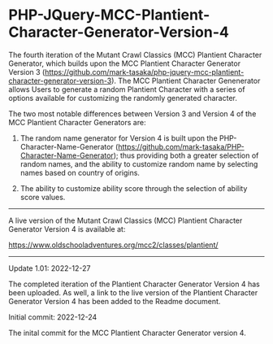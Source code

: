 # PHP-JQuery-MCC-Plantient-Character-Generator-Version-4
The fourth iteration of the Mutant Crawl Classics (MCC) Plantient Character Generator, which builds upon the MCC Plantient Character Generator Version 3 (https://github.com/mark-tasaka/php-jquery-mcc-plantient-character-generator-version-3).  The MCC Plantient Character Genenerator allows Users to generate a random Plantient Character with a series of options available for customizing the randomly generated character.

The two most notable differences between Version 3 and Version 4 of the MCC Plantient Character Generators are:

1. The random name generator for Version 4 is built upon the PHP-Character-Name-Generator (https://github.com/mark-tasaka/PHP-Character-Name-Generator); thus providing both a greater selection of random names, and the ability to customize random name by selecting names based on country of origins.

2. The ability to customize ability score through the selection of ability score values.
    
--------------

A live version of the Mutant Crawl Classics (MCC) Plantient Character Generator Version 4 is available at:

https://www.oldschooladventures.org/mcc2/classes/plantient/


---------------


Update 1.01: 2022-12-27

The completed iteration of the Plantient Character Generator Version 4 has been uploaded. As well, a link to the live version of the Plantient Character Generator Version 4 has been added to the Readme document.


Initial commit: 2022-12-24

The inital commit for the MCC Plantient Character Generator version 4.

